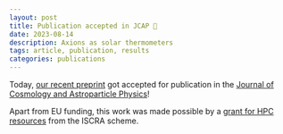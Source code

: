 ```yaml
---
layout: post
title: Publication accepted in JCAP 🎉
date: 2023-08-14
description: Axions as solar thermometers
tags: article, publication, results
categories: publications
---
```


Today, [our recent preprint](preprint-solar_tomography) got accepted for publication in the [Journal of Cosmology and Astroparticle Physics](https://doi.org/10.1088/1475-7516/2023/10/024)!

Apart from EU funding, this work was made possible by a [grant for HPC resources](grant-iscra_1) from the ISCRA scheme.

